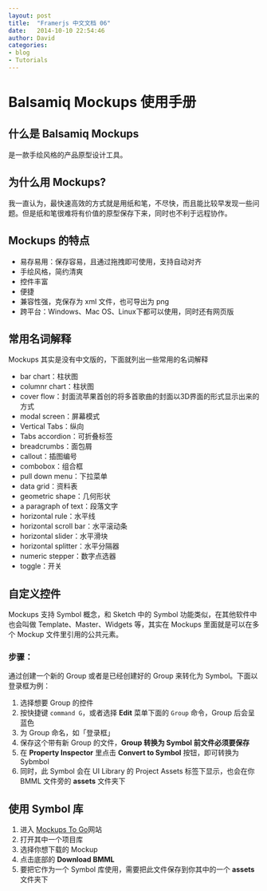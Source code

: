 ```yaml
---
layout: post
title:  "Framerjs 中文文档 06"
date:   2014-10-10 22:54:46
author: David
categories: 
- blog
- Tutorials
---
```


# Balsamiq Mockups 使用手册

## 什么是 Balsamiq Mockups

是一款手绘风格的产品原型设计工具。

## 为什么用 Mockups?

我一直认为，最快速高效的方式就是用纸和笔，不尽快，而且能比较早发现一些问题。但是纸和笔很难将有价值的原型保存下来，同时也不利于远程协作。

## Mockups 的特点

- 易存易用：保存容易，且通过拖拽即可使用，支持自动对齐
- 手绘风格，简约清爽
- 控件丰富
- 便捷
- 兼容性强，克保存为 xml 文件，也可导出为 png
- 跨平台：Windows、Mac OS、Linux下都可以使用，同时还有网页版

## 常用名词解释

Mockups 其实是没有中文版的，下面就列出一些常用的名词解释

- bar chart：柱状图
- columnr chart：柱状图
- cover flow：封面流苹果首创的将多首歌曲的封面以3D界面的形式显示出来的方式
- modal screen：屏幕模式
- Vertical Tabs：纵向
- Tabs accordion：可折叠标签
- breadcrumbs：面包屑
- callout：插图编号
- combobox：组合框
- pull down menu：下拉菜单
- data grid：资料表 
- geometric shape：几何形状
- a paragraph of text：段落文字
- horizontal rule：水平线 
- horizontal scroll bar：水平滚动条
- horizontal slider：水平滑块 
- horizontal splitter：水平分隔器 
- numeric stepper：数字点选器 
- toggle：开关

## 自定义控件

Mockups 支持 Symbol 概念，和 Sketch 中的 Symbol 功能类似，在其他软件中也会叫做 Template、Master、Widgets 等，其实在 Mockups 里面就是可以在多个 Mockup 文件里引用的公共元素。

### 步骤：

通过创建一个新的 Group 或者是已经创建好的 Group 来转化为 Symbol。下面以登录框为例：

1. 选择想要 Group 的控件
2. 按快捷键 `command G`，或者选择 **Edit** 菜单下面的 `Group` 命令，Group 后会呈蓝色
3. 为 Group 命名，如「登录框」
4. 保存这个带有新 Group 的文件，**Group 转换为 Symbol 前文件必须要保存**
5. 在 **Property Inspector** 里点击 **Convert to Symbol** 按钮，即可转换为 Sybmbol
6. 同时，此 Symbol 会在 UI Library 的 Project Assets 标签下显示，也会在你 BMML 文件旁的 **assets** 文件夹下

## 使用 Symbol 库

1. 进入 [Mockups To Go](https://mockupstogo.mybalsamiq.com/)网站
2. 打开其中一个项目库
3. 选择你想下载的 Mockup
4. 点击底部的 **Download BMML** 
5. 要把它作为一个 Symbol 库使用，需要把此文件保存到你其中的一个 **assets**文件夹下
 


